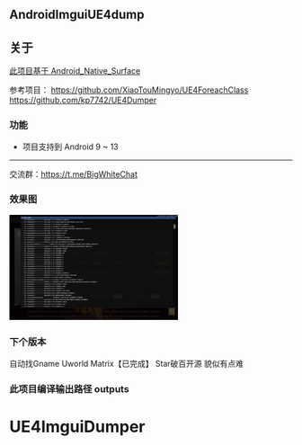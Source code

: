 ## AndroidImguiUE4dump

## 关于

[此项目基于 Android_Native_Surface](https://github.com/SsageParuders/Android_Native_Surface)

参考项目：
https://github.com/XiaoTouMingyo/UE4ForeachClass
https://github.com/kp7742/UE4Dumper

### 功能
- 项目支持到 Android 9 ~ 13
---
交流群：https://t.me/BigWhiteChat
### 效果图
  <img width="300" alt="image" src="demo.jpg">

### 下个版本
自动找Gname Uworld Matrix【已完成】
Star破百开源 貌似有点难

### 此项目编译输出路径 outputs
# UE4ImguiDumper
